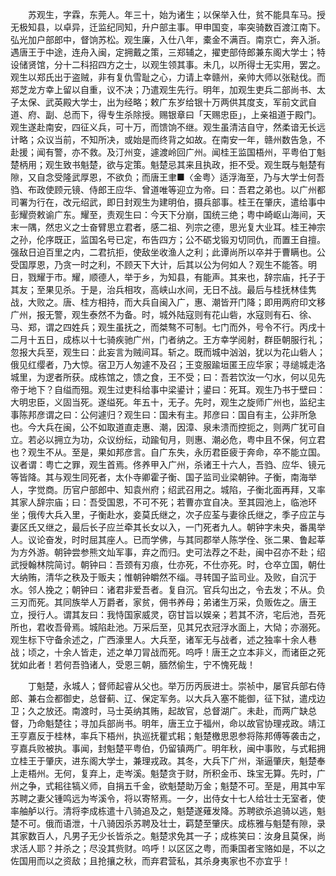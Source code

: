 <!-- { "loadSidebar": true } -->
　　苏观生，字霖，东莞人。年三十，始为诸生；以保举入仕，贫不能具车马。授无极知县，以卓异，迁监纪同知，升户部主事。甲申国变，率突骑数百渡江南下。弘光加户部郎中，督饷苏松。观生廉，入仕八年，橐金不满百。南京亡，奔入浙。遇唐王于中途，连舟入闽，定拥戴之策，三郑辅之，擢吏部侍郎兼东阁大学士；特设储贤馆，分十二科招四方之士，以观生领其事。未几，以所得士无实用，罢之。观生以郑氏出于盗贼，非有复仇雪耻之心，力请上幸赣州，亲帅大师以张鞑伐。而郑芝龙方幸上留以自重，议不决；乃遣观生先行。明年，加观生吏兵二部尚书、太子太保、武英殿大学士，出为经略；敕广东岁给银十万两供其度支，军前文武自道、府、副、总而下，得专生杀除授。赐银章曰「天赐忠臣」，上亲祖道于殿门。观生遂赴南安，四征义兵，可十万，而馈饷不继。观生虽清洁自守，然柔谙无长远计略；众议当前，不知所决，或始是而终背之如故。在南安一年，赣州数告急，不赴援；闻有警，亦不救。及汀州变，遽渡岭回广州。闻桂王监国梧州，平粤伯丁魁楚柄用；观生致书魁楚，欲与定策。魁楚忌其来且执政，拒不受。观生既与魁楚有隙，又自念受隆武厚恩，不欲负；而唐王聿■〈金粤〉适浮海至，乃与大学士何吾驺、布政使顾元镜、侍郎王应华、曾道唯等迎立为帝。曰：吾君之弟也。以广州都司署为行在，改元绍武，即日封观生为建明伯，摄兵部事。桂王在肇庆，遣给事中彭耀赍敕谕广东。耀至，责观生曰：今天下分崩，国统三绝；粤中崎岖山海间，天末一隅，然忠义之士奋臂思立君者，感二祖、列宗之德，思光复大业耳。桂王神宗之孙，伦序既正，监国名号已定，布告四方；公不砺戈锻刃切同仇，而置王自擅。强敌日迫百里之内，二君抗拒，使敌坐收渔人之利；此谭尚所以卒并于曹瞒也。公受国厚恩，乃贪一时之利，不顾天下大计，后其以公为何如人？观生不能答。明日，戮耀于市。耀，顺德人，举于乡，为知县，有能声。其来也，辞宗庙，托子于其友；至果见杀。于是，治兵相攻，高峡山水间，无日不战。最后与桂抚林佳隽战，大败之。唐、桂方相持，而大兵自闽入广，惠、潮皆开门降；即用两府印文移广州，报无警，观生泰然不为备。时，城外陆寇则有花山砦，水寇则有石、徐、马、郑，谓之四姓兵；观生虽抚之，而桀骜不可制。七门而外，号令不行。丙戌十二月十五日，成栋以十七骑疾驰广州，门者纳之。王方幸学阅射，群臣朝服行礼；忽报大兵至，观生曰：此妄言为贼间耳。斩之。既而城中汹汹，犹以为花山砦人；俄见红缨者，乃大惊。宿卫万人匆遽不及召；王变服踰垣匿王应华家；寻缒城走洛城里，为逻者所获。成栋馆之，馈之食，王不受；曰：吾若饮汝一勺水，何以见先帝于地下？自缢而殂。观生过吏科给事中梁鍙计；鍙曰：死耳。观生乃书于壁曰：大明忠臣，义固当死。遂缢死。年五十，无子。先时，观生之旋师广州也，监纪主事陈邦彦谓之曰：公何遽归？观生曰：国未有主。邦彦曰：国自有主，公非所急也。今大兵在闽，公不如取道直走惠、潮，因漳、泉未溃而控扼之，则两广犹可自立。若必以拥立为功，众议纷纭，动踰旬月，则惠、潮必危，粤中且不保，何立君也？观生不从。至是，果如邦彦言。自广东失，永历君臣疲于奔命，卒不能立国。议者谓：粤亡之罪，观生首焉。佟养甲入广州，杀诸王十六人，吾驺、应华、镜元等皆降。其与观生同死者，太仆寺卿霍子衡、国子监司业梁朝钟。子衡，南海举人，字觉商。历官户部郎中、知袁州府；绍武召用之。城陷，子衡北面再拜，又率其家人辞宗庙；曰：吾受国恩，不可不死；若曹亦宜自决。至其园池上，临池环坐；俄传大兵入里，子衡赴水，妾莫氏继之，次子应荃与妻徐氏继之，季子应芷与妻区氏又继之，最后长子应兰牵其长女以入，一门死者九人。朝钟字未央，番禺举人。议论奋发，时时屈其座人。已而学佛，与其同郡举人陈学佺、张二果、鲁起莘为方外游。朝钟尝参熊文灿军事，弃之而归。史可法荐之不赴，闽中召亦不赴；绍武授翰林院简讨。朝钟曰：吾颈有刃痕，仕亦死，不仕亦死。时，仓卒立国，朝仕大纳贿，清华之秩及于贩夫；惟朝钟皭然不缁。寻转国子监司业。及败，自沉于水。邻人挽之；朝钟曰：诸君非爱吾者。复自沉。官兵勾出之，令去发；不从。负三刃而死。其同族举人万爵者，家贫，佣书养母；弟诸生万采，负贩佐之。唐王立，授行人。谓其友曰：我恃国家威灵，窃甘旨以娱亲；若其不济，宅后池，吾死所也，君收吾骨焉。城陷赴池。万采后至，见其兄衣冠浮水面上，大恸；亦溺死。观生标下守备余述之，广西濠里人。大兵至，诸军无与战者，述之独率十余人巷战；顷之，十余人皆走，述之单刀冐战而死。呜呼！唐王之立本非义，而诸臣之死犹如此者！若何吾驺诸人，受恩三朝，腼然偷生，宁不愧死哉！

　　丁魁楚，永城人；督师起睿从父也。举万历丙辰进士。崇祯中，屡官兵部右侍郎、兼右佥都御史，总督蓟、辽、保定军务。以大兵入塞不能御，征下狱，遣戍边卫；久之放还。南渡时，马士英纳其贿，起故官，总督湖广。未赴，而两广缺总督，乃命魁楚往；寻加兵部尚书。明年，唐王立于福州，命以故官协理戎政。靖江王亨嘉反于桂林，率兵下梧州，执巡抚瞿式耜；魁楚檄思恩参将陈邦傅等袭击之，亨嘉兵败被执。事闻，封魁楚平粤伯，仍留镇两广。明年秋，闽中事败，与式耜拥立桂王于肇庆，进东阁大学士，兼理戎政。其冬，大兵下广州，渐逼肇庆，魁楚奉上走梧州。无何，复弃上，走岑溪。魁楚贪于财，所积金币、珠宝无算。先时，广州之争，式耜往犒义师，自捐五千金，欲魁楚助万金；魁楚不可。至是，用其中军苏聘之妻父锺鸣远为岑溪令，将以寄帑焉。一夕，出侍女十七人给壮士无室者，使率舳舻以行。清将李成栋遣十八骑追及之，魁楚遂薙发降。苏聘欲杀追骑以逃，魁楚不可。俄而语泄，十八骑因杀苏聘及壮士，羁楚至肇庆。成栋雅与魁楚有隙，录其家数百人，凡男子无少长皆杀之。魁楚求免其一子；成栋笑曰：汝身且莫保，尚求活人耶？并杀之；尽没其赀财。呜呼！以区区之粤，而秉国者宝赂如是，不以之佐国用而以之资敌；且抢攘之秋，而弃君营私，其杀身夷家也不亦宜乎！

